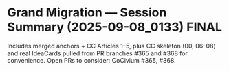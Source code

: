 <!-- status: stub; target: 150+ words -->
<!-- status: stub; target: 150+ words -->
<!-- status: stub; target: 150+ words -->
<!-- status: stub; target: 150+ words -->
# Grand Migration — Session Summary (2025-09-08_0133) FINAL
Includes merged anchors + CC Articles 1–5, plus CC skeleton (00, 06–08) and real IdeaCards pulled from PR branches #365 and #368 for convenience.
Open PRs to consider: CoCivium #365, #368.




